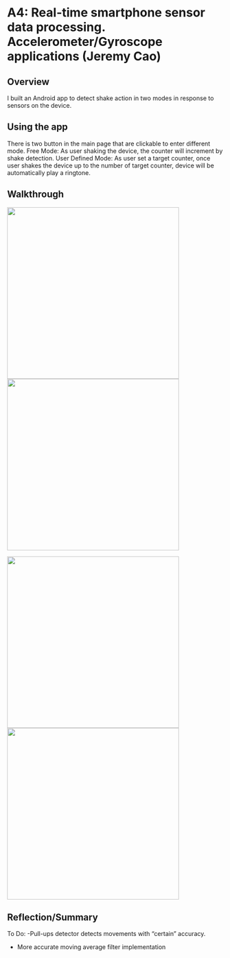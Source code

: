 # A4: Real-time smartphone sensor data processing. Accelerometer/Gyroscope applications (Jeremy Cao)

## Overview

I built an Android app to detect shake action in two modes in response to sensors on the device.

## Using the app 

There is two button in the main page that are clickable to enter different mode.
Free Mode: As user shaking the device, the counter will increment by shake detection.
User Defined Mode: As user set a target counter, once user shakes the device up to the number of target counter, device will be
automatically play a ringtone.

## Walkthrough
<img src="docs/1.png" width="400">   <img src="docs/2.png" width="400">

<img src="docs/3.png" width="400">   <img src="docs/4.png" width="400">

## Reflection/Summary

To Do:
-Pull-ups detector detects movements with “certain” accuracy.
- More accurate moving average filter implementation



